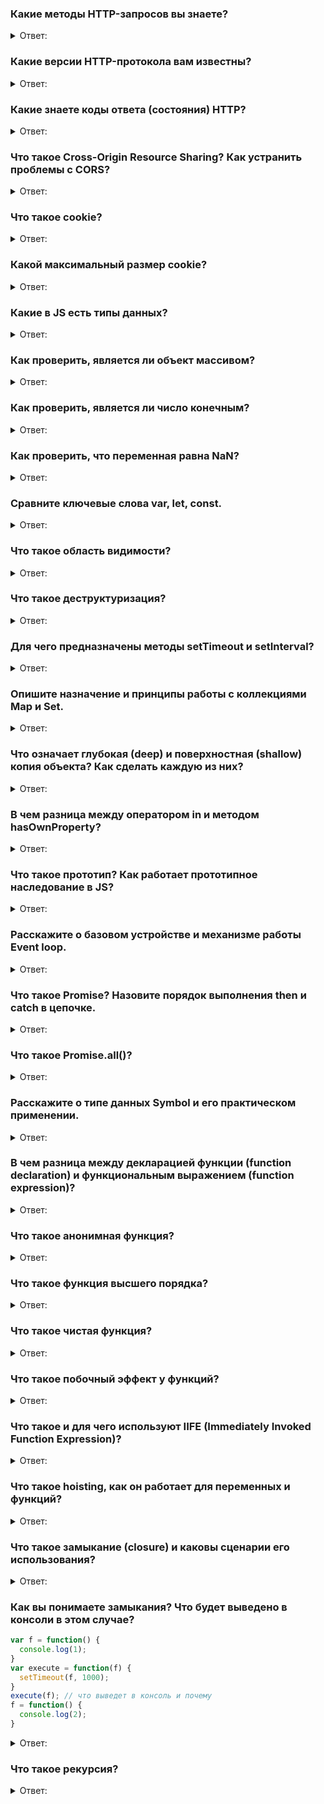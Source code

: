 ### Какие методы HTTP-запросов вы знаете?
<details>
  <summary>Ответ:</summary>
    <p>Аббревиатура HTTP расшифровывается как Hyper Text Transfer Protocol, или в переводе «протокол передачи гипертекста». Протокол HTTP служит для передачи данных между пользовательским приложением (как правило, браузером) и веб-сервером. </p>
    <p><b>GET</b> Позволяет запросить некоторый конкретный ресурс. Дополнительные данные могут быть переданы через строку запроса (Query String) в составе URL (например ?param=value)</p>
    <p><b>POST</b> Позволяет отправить данные на сервер. Поддерживает отправку различных типов файлов, среди которых текст, PDF-документы и другие типы данных в двоичном виде. Обычно метод POST используется при отправке информации (например, заполненной формы логина) и загрузке данных на веб-сайт, таких как изображения и документы.</p>
    <p><b>HEAD</b> Здесь придется забежать немного вперед и сказать, что обычно сервер в ответ на запрос возвращает заголовок и тело, в котором содержится запрашиваемый ресурс. Данный метод при использовании его в запросе позволит получить только заголовки, которые сервер бы вернул при получении GET-запроса к тому же ресурсу. Запрос с использованием данного метода обычно производится для того, чтобы узнать размер запрашиваемого ресурса перед его загрузкой.</p>
    <p><b>PUT</b> Используется для создания (размещения) новых ресурсов на сервере. Если на сервере данный метод разрешен без надлежащего контроля, то это может привести к серьезным проблемам безопасности/</p>
    <p><b>DELETE</b>	Позволяет удалить существующие ресурсы на сервере. Если использование данного метода настроено некорректно, то это может привести к атаке типа «Отказ в обслуживании» (Denial of Service, DoS) из-за удаления критически важных файлов сервера.</p>
    <p><b>OPTIONS</b> Позволяет запросить информацию о сервере, в том числе информацию о допускаемых к использованию на сервере HTTP-методов.</p>
    <p><b>PATCH</b> Позволяет внести частичные изменения в указанный ресурс по указанному расположению.</p>
</details>

### Какие версии HTTP-протокола вам известны?
<details>
  <summary>Ответ:</summary>
    <p>Версию<b> HTTP 0.9</b> (1991) рассматривать не будем, так как это было «давно и неправда». Можно было запрашивать данные через GET и все.</p>
    <p><b>HTTP 1.0</b> (1996) открывал новое соединение для каждого запроса. То есть если дизайн сайта содержал 100 картинок, то приходилось открывать и использовать 100 соединений для их загрузки и отображения пользователю. Такая схема, естественно, работала медленно</p>
    <p>Проблему с производительностью HTTP 1.0 нужно было решать. Для этого разработчики протокола создали новую версию — <b>HTTP 1.1</b> (1999), где запросы стали передавать последовательно через одно и тоже соединение. Это значительно улучшило ситуацию. Причем, скорость и новый функционал всех устроил настолько, что его не трогали еще полтора десятка лет.
    </p>
    <p>Требовалось увеличить скорость работы протокола. Так появился <b>HTTP 2.0</b> (2015). В нем вместо текстовых данных стали использовать бинарные, так как они обрабатываются компьютером быстрее. Но это не главное, главной особенностью стала возможность передавать данные пакетами, то есть за раз теперь передаётся несколько запросов и возвращается несколько ответов.</p>
    <p>Кроме HTTP в интернете работает ещё протокол <b>HTTPS</b>. Аббревиатура расшифровывается как «защищённый протокол передачи гипертекста» (или HyperText Transfer Protocol Secure). Он нужен для безопасной передачи данных по Сети. Всё происходит по тем же принципам, как и у HTTP, правда, перед отправкой данные дополнительно шифруются, а затем расшифровываются на сервере. Например, HTTPS используют во время ввода данных банковской карты или паролей на сайтах — да и в целом большинство современных сайтов используют именно его.</p>
</details>


### Какие знаете коды ответа (состояния) HTTP?
  <details>
    <summary>Ответ:</summary>
      <p>Информационные 100 - 199</p>
      <p>Успешные 200 - 299</p>
      <p>Перенаправления 300 - 399</p>
      <p>Клиентские ошибки 400 - 499</p>
      <p>Серверные ошибки 500 - 599</p>
      <h4><b>Список популярных ответов</b></h4>

| Код   | Описание               |
| ------| ---------------------- |
| 200   | OK                     |   
| 400   | Bad Request            |   
| 401   | Unauthorized           |  
| 403   | Forbidden              |  
| 404   | Not Found              |
| 408   | Request Timeout        |
| 500   | Internal Server Error  |
| 502   | Bad Gateway            |
| 503   | Service Unavailable    |
  </details>

### Что такое Cross-Origin Resource Sharing? Как устранить проблемы с CORS?
  <details>
    <summary>Ответ:</summary>
     <p><b>Cross-origin resource sharing</b> (CORS; с англ. — «совместное использование ресурсов между разными источниками») — технология современных браузеров, которая позволяет предоставить веб-страницам доступ к ресурсам другого домена.</p>
     <p>Есть три домена, позволяющие загрузить ресурсы с сервера U. Для того, чтобы это стало возможным, веб-серверу U, который отдает контент, достаточно указать в заголовке ответа Access-Control-Allow-Origin список доверенных доменов: A, B, C. Тогда для страниц этих доменов не будут действовать ограничения принципа одинакового источника на запрашиваемые страницы:
     </p>
     <p>Access-Control-Allow-Origin: A, B, C</p>
     <p>После этого, страницы доменов A, B, C смогут загружать контент с сервера U.</p>
     <h4>Cпособы устранения проблем с CORS</h4>

  - можно запустить локальный proxy сервер, который будет пересылать данные между нашим приложением и сервером, добавляя необходимые заголовки
  - помимо прокси сервера, для разработки можно запустить специальный инстанс браузера, в котором отключены CORS
  - также можно использовать специальные расширения браузера, которые отключают CORS
  - для тестирования можно запустить хром с --disable-web-security

  Хорошая статья на тему CORS [ здесь ](https://medium.com/nuances-of-programming/%D0%BA%D0%BE%D0%BC%D0%BF%D1%8C%D1%8E%D1%82%D0%B5%D1%80%D0%BD%D0%B0%D1%8F-%D0%BD%D0%B0%D1%83%D0%BA%D0%B0-%D0%BD%D0%B0%D0%B3%D0%BB%D1%8F%D0%B4%D0%BD%D0%BE-cors-20a97786c18c)
  </details>

### Что такое cookie?
  <details>
    <summary>Ответ:</summary>
    <p><b>Ку́ки</b> (англ. cookie, букв. — «печенье») — небольшой фрагмент данных, отправленный веб-сервером и хранимый на компьютере пользователя. Веб-клиент (обычно веб-браузер) всякий раз при попытке открыть страницу соответствующего сайта пересылает этот фрагмент данных веб-серверу в составе HTTP-запроса. Применяется для сохранения данных на стороне пользователя, на практике обычно используется для:</p>

  - аутентификации пользователя;
  - хранения персональных предпочтений и настроек пользователя;
  - отслеживания состояния сеанса доступа пользователя;
  - сведения статистики о пользователях.

  <p>Поддержки браузерами cookie (приём, сохранение и последующая пересылка серверу сохранённых cookie) требуют многие сайты с ограничениями доступа, большинство интернет-магазинов. Настройка оформления и поведения многих веб-сайтов по индивидуальным предпочтениям пользователя тоже основана на cookie.</p>
  </details>

### Какой максимальный размер cookie?
  <details>
    <summary>Ответ:</summary>
    <p>Спецификации указывают минимальные объёмы, которые должны предоставляться браузерами для хранения cookie. Так, браузер должен хранить по меньшей мере 300 cookie по 4096 байт каждая, и по меньшей мере 20 cookie для одного сервера или домена.
    </p>
    <h4>Популярные браузеры имеют соответствующий максимум хранящихся cookie для каждого домена:</h4>

| Бразуер                 | Количество cookie  |
| ------------------------| ------------------ |
| Internet Explorer 6/7   | 20                 |   
| Opera 9                 | 30                 |   
| Firefox 2.0             | 50                 |  
| Google Chrome 58.0      | 176                |  
| Safari 10.0             | 242                |

  <p>На практике, некоторые браузеры могут накладывать более жёсткие ограничения. К примеру, Internet Explorer предоставляет 4096 байт для всех cookie в одном домене.</p>
  </details>

### Какие в JS есть типы данных?
<details>
  <summary>Ответ:</summary>
    <p>В JS существует 8 типов данных: Undefined, Boolean, Number, String, BigInt, Symbol, Null, Object</p>
</details>

### Как проверить, является ли объект массивом?
<details>
  <summary>Ответ:</summary>
    <p>Существует метод Array.isArray() возвращает true, если объект является массивом и false, если он массивом не является.</p>
</details>

### Как проверить, является ли число конечным?
<details>
  <summary>Ответ:</summary>
    <p>Метод Number.isFinite() определяет, является ли значение конечным числом.</p>

```js
Number.isFinite(25) //true 
Number.isFinite(-1.22) //true 
Number.isFinite(15-2) //true
Number.isFinite(0) //true
Number.isFinite('25') //false
Number.isFinite('Hi') //false
Number.isFinite('2019/01/01') //false
Number.isFinite(Infinity) //false
Number.isFinite(-Infinity) //false
Number.isFinite(25 / 0) //false
```
</details>

### Как проверить, что переменная равна NaN?
<details>
  <summary>Ответ:</summary>
    <p>
        Метод Number.isNaN() определяет, является ли значение NaN (Not-A-Number).
        Этот метод возвращает true, если значение имеет тип Number и является NaN. В противном случае метод возвращает false.
    </p>
    <p>Number.isNaN () отличается от глобальной функции isNaN(). Глобальная функция isNaN() преобразует тестируемое значение в число, а затем проверяет его.</p>
    <p>Number.isNaN() не преобразует значения в число и не возвращает true для любого значения, которое не относится к типу Number</p>
    <p><b>Совет.</b> В JavaScript значение NaN относится к типу данных — число.</p>

```js
Number.isNaN('') //false
Number.isNaN(true) //false
Number.isNaN(undefined) //false
Number.isNaN('NaN') //false
Number.isNaN(NaN) //true
Number.isNaN(25/ 0) //true
```
</details>

### Сравните ключевые слова var, let, const.
<details>
  <summary>Ответ:</summary>

| Var                                                                                                | Let | Const |
|----------------------------------------------------------------------------------------------------|-----|---------|
| Область видимости переменной var — это глобальная область.                                         | Область видимости переменной let является областью действия блока. | Область видимости переменной let является областью действия блока. 
| Его можно обновить и повторно объявить в области видимости.                                        | Его можно обновить, но нельзя повторно объявить в области видимости. | Его нельзя обновить или повторно объявить в области видимости. 
| Его можно объявить без инициализации.                                                              | Его можно объявить без инициализации. | Его нельзя объявить без инициализации. 
| Доступ к нему можно получить без инициализации, так как его значение по умолчанию «не определено». | К нему нельзя получить доступ без инициализации, иначе он выдаст «referenceError». | К нему нельзя получить доступ без инициализации, так как его нельзя объявить без инициализации.
| При объявление переменной она всплывает в глобальную область видимости.                            | При объявление переменной она не всплывает в глобальную область видимости, а имеент блочную область видимости | При объявление переменной она не всплывает в глобальную область видимости, а имеент блочную область видимости 
</details>

### Что такое область видимости?
<details>
  <summary>Ответ:</summary>
    <p><b>Область видимости</b> — это часть программы, в которой мы можем обратиться к переменной, функции или объекту.
Этой частью может быть функция, блок или вся программа в целом — то есть мы всегда находимся как минимум в одной области видимости.
Мы всегда можем получить доступ к глобальной области видимости, но не можем получить доступ из вне, например к переменным
функции.</p>
</details>

### Что такое деструктуризация?
<details>
  <summary>Ответ:</summary>
    <p>Деструктуризация (destructuring) – синтаксическая возможность "раскладывать" элементы массива (и не только) в отдельные константы или переменные. Деструктуризация относится к необязательным, но очень приятным возможностям языка.</p>

```js
// Деструктуризация массива
const profile = ["Oluwatobi", "Sofela", "codesweetly.com"];
const [firstName, lastName, website] = profile;
console.log(firstName); // "Oluwatobi"
console.log(lastName); // "Sofela"
console.log(website); // "codesweetly.com"

// Деструктуризация объекта
const profile = {
  firstName: "Oluwatobi",
  lastName: "Sofela",
  website: "codesweetly.com"
};
const { firstName: forename, lastName: surname, website: onlineSite } = profile;
console.log(forename); // "Oluwatobi"
console.log(surname); // "Sofela"
console.log(onlineSite); // "codesweetly.com"
console.log(website); // "ReferenceError: website is not defined"

// Еще пример Деструктуризации объекта
const { firstName, lastName, website } = {
  firstName: "Oluwatobi",
  lastName: "Sofela",
  website: "codesweetly.com"
};
console.log(firstName); // "Oluwatobi"
console.log(lastName); // "Sofela"
console.log(website); // "codesweetly.com"

// И Еще пример Деструктуризации объекта
const { firstName, ...otherInfo } = {
  firstName: "Oluwatobi",
  lastName: "Sofela",
  website: "codesweetly.com"
};

console.log(firstName); // "Oluwatobi"
console.log(otherInfo); // {lastName: "Sofela", website: "codesweetly.com"}
```
</details>

### Для чего предназначены методы setTimeout и setInterval?
<details>
  <summary>Ответ:</summary>
    <p>В JavaScript имеются методы, которые позволяют вызвать функцию не сразу, а через некоторый промежуток времени 
(в асинхронном режиме). Называются они setTimeout и setInterval. Отличаются они друг от друга лишь тем, что setTimeout 
выполняет вызов функции всего один раз, а setInterval – постоянно через указанный интервал времени.</p>
</details>

### Опишите назначение и принципы работы с коллекциями Map и Set.
<details>
  <summary>Ответ:</summary>
    <p>Map - это коллекция пар ключ/значение, как и Object. Но основное отличие, что Map позволяет использовать ключи
любого типа, также у него есть собственные метода, например: Map.size()</p>
    <p>Set - это особый вид коллекции, где каждое значение является уникальным.</p>
</details>

### Что означает глубокая (deep) и поверхностная (shallow) копия объекта? Как сделать каждую из них?
<details>
  <summary>Ответ:</summary>
    <p>При копировании объектов или массивов JavaScript копирует данные только на один уровень вглубь. Этот тип копирования называется поверхностным (shallow).</p>
    <p>Если необходимо полностью скопировать сложную структуру данных, например, массив с объектами, то нужно делать глубокое (deep) или полное копирование данных. JavaScript не содержит функций для глубокого копирования, лучший вариант сделать глубокую копию — сериализовать структуру в JSON и тут же распарсить.</p>

<b>Поверхностная копия объекта</b>
```js
let user = { name: "John" };
let permissions1 = { canView: true };
let permissions2 = { canEdit: true };
// копируем все свойства из permissions1 и permissions2 в user
Object.assign(user, permissions1, permissions2);
// теперь user = { name: "John", canView: true, canEdit: true }
```

<b>Поверхностная копия массива</b>
```js
const itemsInCart = [
  { product: 'Носки', quantity: 3 },
  { product: 'Штаны', quantity: 1 },
  { product: 'Кепка', quantity: 1 },
]
const clonedCart = [...itemsInCart]
```

<p>Для глубокого копирования недостаточно просто скопировать let clone = Object.assign({}, user); потому что clone.sizes = user.sizes, user.sizes – это объект, он будет скопирован по ссылке. Таким образом, clone и user будут иметь общий объект sizes:</p>

```js
let user = {
  name: "John",
  sizes: {
    height: 182,
    width: 50
  }
};
let clone = Object.assign({}, user);
alert( user.sizes === clone.sizes ); // true, тот же объект
// user и clone обладают общим свойством sizes
user.sizes.width++;       // изменяем свойства в первом объекте
alert(clone.sizes.width); // 51, видим результат в другом
```

<p>Самый быстрый способ глубокого копирования звучит глупо — нужно сериализовать копируемый объект в JSON и тут же распарсить его. В результате появится полная копия объекта:</p>

```js
const itemsInCart = [
  { product: 'Носки', quantity: 3 },
  { product: 'Штаны', quantity: 1 },
  { product: 'Кепка', quantity: 1 },
]
const deep = JSON.parse(JSON.stringify(itemsInCart))
console.log(itemsInCart[1] === deep[1]) // false
```
</details>

### В чем разница между оператором in и методом hasOwnProperty?
<details>
  <summary>Ответ:</summary>
    <p>Оператор in возвращает значение true, если к свойству можно получить доступ через объект или через прототип-объекта.</p>
    <p>hasOwnProperty () возвращает значение true, только если свойство существует в экземпляре.</p>

```js
function Person(){
}
Person.prototype.name = "Nicholas";
var person1 = new Person();
alert(person1.hasOwnProperty("name"));//false
alert("name" in person1);//true

person1.name = "Greg";
alert(person1.name);//"Greg"
alert(person1.hasOwnProperty("name"));//true
alert("name" in person1);//true
```
</details>

### Что такое прототип? Как работает прототипное наследование в JS?
<details>
  <summary>Ответ:</summary>
    <p>Прототипы - это механизм, с помощью которого объекты JavaScript наследуют свойства друг от друга. Каждый объект в JavaScript имеет внутреннее свойство, называемое [[Prototype]]</p>
    <p><b>Примечание:</b> Двойные квадратные скобки в [[Prototype]] означают, что свойство является внутренним и не может быть доступно непосредственно в коде.</p>
    <p>Чтобы найти свойство [[Prototype]] объекта, нужно использовать метод getPrototypeOf ().</p>
    <p>Еще один способ найти [[Prototype]] – это свойство __proto__, которое предоставляет внутренний [[Prototype]] объекта.</p>
    <p> Значение свойства prototype - это объект, который в основном представляет собой контейнер для хранения свойств и методов, которые мы хотим наследовать объектами, расположенными дальше по цепочке прототипов.

Таким образом Object.prototype.watch(), Object.prototype.valueOf() и т. д. доступны для любых типов объектов, которые наследуются от Object.prototype, включая новые экземпляры объектов.</p>
    <p>Объект-прототип так же может иметь свой прототип и наследовать его свойства и методы и так далее. Это часто называется цепочкой прототипов и объясняет почему одним объектам доступны свойства и методы которые определены в других объектах.</p>
    <p>Встроенные в JavaScript объекты можно расширять и изменять. Что интересно, изменение некоторых из них
повлияет и на примитивы. Можно добавить методы стандартным числам, строкам, и не только.</p>
</details>


### Расскажите о базовом устройстве и механизме работы Event loop.
<details>
  <summary>Ответ:</summary>
    <p>Движок браузера выполняет JavaScript в одном потоке. Он не может поставить обработку события на паузу, переключиться на другое событие, а после — возобновить выполнение первого. Все события обрабатываются последовательно и каждое — до победного конца.</p>
    <p>Для вышеописанного потока выделяется область памяти — стэк, где хранятся фреймы (аргументы, локальные переменные) вызываемых функций.</p>
    <p>Список событий, подлежащих обработке формируют очередь событий. Когда стек освобождается, движок может обрабатывать событие из очереди. Координирование этого процесса и происходит в event loop.</p>
    
![Event Loop](https://miro.medium.com/max/1100/1*quyTIOs2hioCx1jRQ7-ojw.png)
</details>

### Что такое Promise? Назовите порядок выполнения then и catch в цепочке.
<details>
  <summary>Ответ:</summary>
<p>Промис (Promise) — специальный объект JavaScript, который используется для написания и обработки асинхронного кода.</p>
<p>Асинхронные функции возвращают объект Promise в качестве значения. Внутри промиса работает асинхронная операция, которая управляет его состоянием.</p>
<p>Промис может находиться в одном из трёх состояний:</p>

1. pending — стартовое состояние, операция стартовала;
2. fulfilled — получен результат;
3. rejected — ошибка.

<p>Поменять состояние можно только один раз: перейти из pending либо в fulfilled, либо в rejected:</p>
<p>У промиса есть методы then() и catch(), которые позволяют выполнять код при изменении его состояния.</p>

```js
Promise.resolve(10)
  .then(e => console.log(e)) // 10
  .then(e => Promise.resolve(e))
  .then(console.log) // undefined
  .then(e => {
    if (!e) {
      throw 'Error caught';
    }
  })
  .catch(e => {
    console.log(e); // 'Error caught'
    return new Error('New error');
  })
  .then(e => {
    console.log(e.message); // New error
  })
  .catch(e => {
    console.log(e.message); // Promise{<fulfilled>: undefined}
  });
```
</details>

### Что такое Promise.all()?
<details>
  <summary>Ответ:</summary>
<p>Метод Promise.all(iterable) возвращает промис, который выполнится тогда, когда будут выполнены все промисы, переданные в виде перечисляемого аргумента, или отклонено любое из переданных промисов.</p>

```js
var p1 = Promise.resolve(3);
var p2 = 1337;
var p3 = new Promise((resolve, reject) => {
  setTimeout(resolve, 100, "foo");
});
Promise.all([p1, p2, p3]).then(values => {
  console.log(values);
});
//Выведет:
// [3, 1337, "foo"] 
```
</details>

### Расскажите о типе данных Symbol и его практическом применении.
<details>
  <summary>Ответ:</summary>
<p>Символ (symbol) – примитивный тип данных, использующийся для создания уникальных идентификаторов.
Символы создаются вызовом функции Symbol(), в которую можно передать описание (имя) символа.
Даже если символы имеют одно и то же имя, это – разные символы.</p>
</details>

### В чем разница между декларацией функции (function declaration) и функциональным выражением (function expression)?
<details>
  <summary>Ответ:</summary>

+ Function Declaration - функция, объявленная в основном потоке кода.
+ Function Expression - объявление функции в контексте какого-либо выражения, например присваивания.
<p>Несмотря на немного разный вид, по сути две эти записи делают одно и то же:</p>

```js
// Function Declaration
function sum(a, b) {
  return a + b;
}
// Function Expression
var sum = function(a, b) {
  return a + b;
}
```
<p>Основное отличие между ними: функции, объявленные как Function Declaration, создаются интерпретатором до выполнения кода.
Поэтому их можно вызвать до объявления, а если бы это было объявление Function Expression, то такой вызов бы не сработал:</p>

```js
sayHi("Вася"); // Привет, Вася
function sayHi(name) {
  console.log( "Привет, " + name );
}

//-------------------------
sayHi("Вася"); // ошибка!
var sayHi = function(name) {
  console.log( "Привет, " + name );
}
```

</details>

### Что такое анонимная функция?
<details>
  <summary>Ответ:</summary>
<p>Анонимная функция (еще можно встретить такое название как лямбды) - особый вид функций, которые объявляются в месте использования и не получают уникального идентификатора для доступа к ним. Может быть использована в момент объявления, можно присвоить переменной и т.п.</p>
<p>Например:</p>

```js
button.addEventListener('click', function (event) {
    // эта анонимная функция будет вызвана при клике
}, false);
```
</details>


### Что такое функция высшего порядка? 
<details>
  <summary>Ответ:</summary>
<p>Функции высшего порядка - это функции, принимающие другую функцию как аргумент или возвращающие функцию (например, map, filter).</p>
</details>

### Что такое чистая функция? 
<details>
  <summary>Ответ:</summary>
<p>Чистая функция - это функция, которая:</p>

+ при одинаковых аргументах всегда возвращает одни и те же значения
+ не имеет видимых побочных эффектов, т.е. не изменяет какое либо состояние за пределами ее области видимости и не оказывает видимого воздействия на внешний мир, кроме возвращения значения
</details>

### Что такое побочный эффект у функций?
<details>
  <summary>Ответ:</summary>
<p>Побочный эффект - это изменение состояния системы или заметное взаимодействие с окружающим "миром", которое происходит во время вычисления результата.
Например:</p>

+ изменение в файловой ситсеме 
+ вставка в БД 
+ выполнение http запроса 
+ мутации 
+ вывод на экран / запись в лог 
+ получение данных от пользователя 
+ выполение запроса к DOM 
+ получение доступа к состоянию системы
</details>

### Что такое и для чего используют IIFE (Immediately Invoked Function Expression)?
<details>
<summary>Ответ:</summary>
<p>Immediately (немедленно) Invoked (вызываемое) Function (функциональное) Expression (выражение) или "вызов функциональных выражений по месту"</p>
<p>Вариация IIFE, которая широко распространена, это использование того факта, что они, на самом деле, просто вызовы функций, и передача им аргумента(ов).</p>

```js
var a = 2;
(function IIFE( global ){
    var a = 3;
    console.log( a ); // 3
    console.log( global.a ); // 2
})( window );
console.log( a ); // 2
```
</details>

### Что такое hoisting, как он работает для переменных и функций?
<details>
<summary>Ответ:</summary>
<p>Поднятие или hoisting — это механизм в JavaScript, в котором переменные и объявления функций, передвигаются вверх 
своей области видимости перед тем, как код будет выполнен.  Компиляция кода происходит в два прохода. При первом проходе
компилятор получает все объявления переменных, все идентификаторы. При этом никакой код не выполняется, методы не 
вызываются. При втором проходе собственно происходит выполнение. И даже если переменная определена после 
непосредственного использования, ошибки не возникнет, так как при первом проходе компилятору уже известны все переменные.
Стоит отметить что, переменные, объявленные при помощи let и const, поднимаются, но не инициализируются с дефолтным значением. 
Попытка доступа к let или const-переменной до ее объявления приведет к ReferenceError:</p>

```js
console.log(foo); // Uncaught ReferenceError: Cannot access 'foo' before initialization
let foo = 'bar';  // Переменные, объявленные с помощью const, ведут себя так же
```
</details>

### Что такое замыкание (closure) и каковы сценарии его использования?
<details>
  <summary>Ответ:</summary>
<p>Замыкание - это функция, содержащая в себе ссылки на переменные из внешней области видимости. Т.е. она "замыкает" 
внешние переменные в себе.</p>

```js
var counter = (function () {
  var current = 0;
  return function () {
    current++;
    return current;
  }
})();
console.log(counter()); // 1
console.log(counter()); // 2
```
</details>

### Как вы понимаете замыкания? Что будет выведено в консоли в этом случае?

```js
var f = function() {
  console.log(1);
}
var execute = function(f) {
  setTimeout(f, 1000);
}
execute(f); // что выведет в консоль и почему
f = function() {
  console.log(2);
}
```
<details>
<summary>Ответ:</summary>
<b>1</b>
</details>

### Что такое рекурсия?
<details>
  <summary>Ответ:</summary>
<p>Рекурсия – это термин в программировании, означающий вызов функцией самой себя. Рекурсивные функции могут быть 
использованы для элегантного решения определённых задач</p>

```js
function pow(x, n) {
  if (n == 1) {
    return x;
  } else {
    return x * pow(x, n - 1);
  }
}
pow(2, 2) // 4
pow(2, 3) // 8
pow(2, 4) // 16
```
</details>
